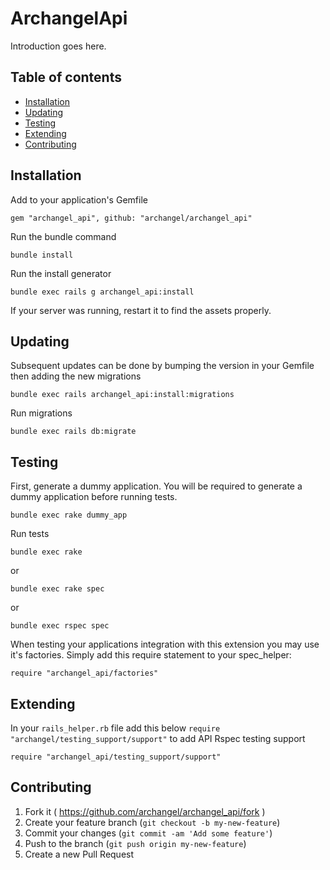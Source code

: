 # ArchangelApi

Introduction goes here.

## Table of contents

* [Installation](#installation)
* [Updating](#updating)
* [Testing](#testing)
* [Extending](#extending)
* [Contributing](#contributing)

## Installation

Add to your application's Gemfile

```
gem "archangel_api", github: "archangel/archangel_api"
```

Run the bundle command

```
bundle install
```

Run the install generator

```
bundle exec rails g archangel_api:install
```

If your server was running, restart it to find the assets properly.

## Updating

Subsequent updates can be done by bumping the version in your Gemfile then adding the new migrations

```
bundle exec rails archangel_api:install:migrations
```

Run migrations

```
bundle exec rails db:migrate
```

## Testing

First, generate a dummy application. You will be required to generate a dummy application before running tests.

```
bundle exec rake dummy_app
```

Run tests

```
bundle exec rake
```

or

```
bundle exec rake spec
```

or

```
bundle exec rspec spec
```

When testing your applications integration with this extension you may use it's factories. Simply add this require statement to your spec_helper:

```
require "archangel_api/factories"
```

## Extending

In your `rails_helper.rb` file add this below `require "archangel/testing_support/support"` to add API Rspec testing support

```
require "archangel_api/testing_support/support"
```

## Contributing

1. Fork it ( https://github.com/archangel/archangel_api/fork )
2. Create your feature branch (`git checkout -b my-new-feature`)
3. Commit your changes (`git commit -am 'Add some feature'`)
4. Push to the branch (`git push origin my-new-feature`)
5. Create a new Pull Request
